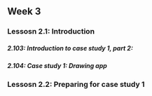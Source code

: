 ## Week 3

### Lessosn 2.1: Introduction

<h5>2.103: Introduction to case study 1, part 2:</h>

<h5>2.104: Case study 1: Drawing app</h>

### Lessosn 2.2: Preparing for case study 1
